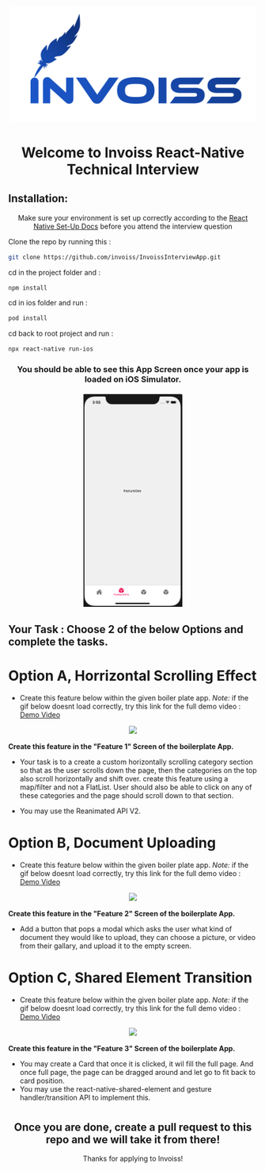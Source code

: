 [<h1 align="center"><img width="500" src="./ReadMeAssets/Invoiss-logo.png"></h1>](https://invoiss.com)

<div align="center">
<h1>Welcome to Invoiss React-Native Technical Interview</h1> 
</div> 

## Installation:

<div align="center">
  
Make sure your environment is set up correctly according to the [React Native Set-Up Docs](https://reactnative.dev/docs/environment-setup) 
before you attend the interview question
</div> 



<p>Clone the repo by running this : </p>

```bash
git clone https://github.com/invoiss/InvoissInterviewApp.git
```

<p>cd in the project folder and :  </p>

```bash
npm install
```
<p>cd in ios folder and run :  </p>

```bash
pod install
```

<p>cd back to root project and run :  </p>

```bash
npx react-native run-ios
```


<h3 align="center">
You should be able to see this App Screen once your app is loaded on iOS Simulator. </br></br>
<img src="./ReadMeAssets/app-screen.png" width="200">
</h3>

## Your Task : Choose 2 of the below Options and complete the tasks. 

<h1>Option A, Horrizontal Scrolling Effect </h1>

- Create this feature below within the given boiler plate app.
  *Note:* if the gif below doesnt load correctly, try this link for the full demo video : [Demo Video](https://reactnative.dev/docs/environment-setup)
  
 <p align="center"><img src="./ReadMeAssets/app-example.gif" width="200"> </p>

**Create this feature in the "Feature 1" Screen of the boilerplate App.**

- Your task is to a create a custom horizontally scrolling category section so that as the user scrolls down the page, then the categories on the top also scroll   horizontally and shift over. create this feature using a map/filter and not a FlatList. User should also be able to click on any of these categories and the     page should scroll down to that section.

- You may use the Reanimated API V2.



<h1>Option B, Document Uploading </h1>

- Create this feature below within the given boiler plate app.
  *Note:* if the gif below doesnt load correctly, try this link for the full demo video : [Demo Video](https://reactnative.dev/docs/environment-setup)
 <p align="center"><img src="./ReadMeAssets/app-example2.gif" width="200"></p>

**Create this feature in the "Feature 2" Screen of the boilerplate App.**
- Add a button that pops a modal which asks the user what kind of document they would like to upload, they can choose a picture, or video from their gallary, and   upload it to the empty screen.



<h1>Option C, Shared Element Transition </h1>

- Create this feature below within the given boiler plate app.
  *Note:* if the gif below doesnt load correctly, try this link for the full demo video : [Demo Video](https://reactnative.dev/docs/environment-setup)
 <p align="center"><img src="./ReadMeAssets/app-example3.gif" width="200"></p>

**Create this feature in the "Feature 3" Screen of the boilerplate App.**
- You may create a Card that once it is clicked, it wil fill the full page. And once full page, the page can be dragged around and let go to fit back to card position.
- You may use the react-native-shared-element and gesture handler/transition API to implement this.

<h1> </h1>



<div align="center">
<h2>Once you are done, create a pull request to this repo and we will take it from there! </h2> 
Thanks for applying to Invoiss!
</div> 




